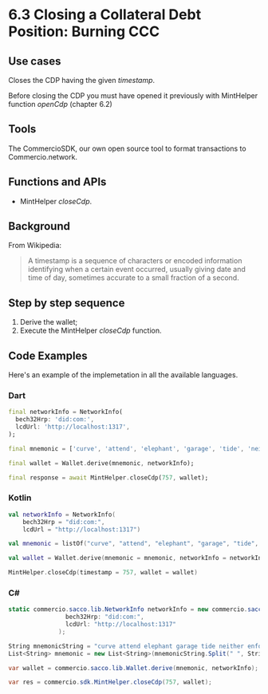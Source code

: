 # 6.3 Closing a Collateral Debt Position: Burning CCC

## Use cases
Closes the CDP having the given _timestamp_. 

Before closing the CDP you must have opened it previously with MintHelper function _openCdp_ (chapter 6.2)

## Tools
The CommercioSDK, our own open source tool to format transactions to Commercio.network.

## Functions and APIs
- MintHelper _closeCdp_.

##  Background
From Wikipedia:
> A timestamp is a sequence of characters or encoded information identifying when a certain event occurred, usually giving date and time of day, sometimes accurate to a small fraction of a second.

## Step by step sequence
1. Derive the wallet;
2. Execute the MintHelper _closeCdp_ function.

## Code Examples
Here's an example of the implemetation in all the available languages.

### Dart
```dart
final networkInfo = NetworkInfo(
  bech32Hrp: 'did:com:',
  lcdUrl: 'http://localhost:1317',
);

final mnemonic = ['curve', 'attend', 'elephant', 'garage', 'tide', 'neither', 'enforce', 'auction', 'dumb', 'brief', 'divert', 'creek', 'palm', 'equip', 'festival', 'spice', 'race', 'message', 'domain', 'seed', 'ship', 'hunt', 'mercy', 'mail',];

final wallet = Wallet.derive(mnemonic, networkInfo);

final response = await MintHelper.closeCdp(757, wallet);
```

### Kotlin
```kotlin
val networkInfo = NetworkInfo(
    bech32Hrp = "did:com:", 
    lcdUrl = "http://localhost:1317")

val mnemonic = listOf("curve", "attend", "elephant", "garage", "tide", "neither", "enforce", "auction", "dumb", "brief", "divert", "creek", "palm", "equip", "festival", "spice", "race", "message", "domain", "seed", "ship", "hunt", "mercy", "mail")

val wallet = Wallet.derive(mnemonic = mnemonic, networkInfo = networkInfo)

MintHelper.closeCdp(timestamp = 757, wallet = wallet)
```

### C#
```csharp
static commercio.sacco.lib.NetworkInfo networkInfo = new commercio.sacco.lib.NetworkInfo(
                bech32Hrp: "did:com:",
                lcdUrl: "http://localhost:1317"
              );

String mnemonicString = "curve attend elephant garage tide neither enforce auction dumb brief divert creek palm equip festival spice race message domain seed ship hunt mercy mail";
List<String> mnemonic = new List<String>(mnemonicString.Split(" ", StringSplitOptions.RemoveEmptyEntries));

var wallet = commercio.sacco.lib.Wallet.derive(mnemonic, networkInfo);

var res = commercio.sdk.MintHelper.closeCdp(757, wallet);
```